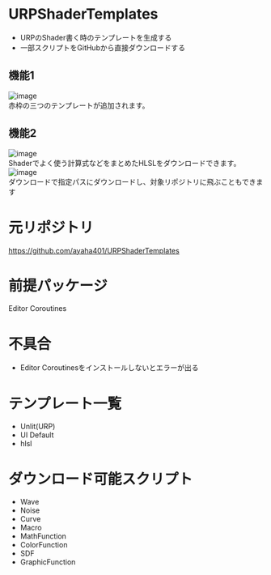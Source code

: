 # URPShaderTemplates
* URPのShader書く時のテンプレートを生成する
* 一部スクリプトをGitHubから直接ダウンロードする

## 機能1
![image](https://github.com/user-attachments/assets/0b0eadca-9478-44f3-9004-7c9561f5a02a)<br>
赤枠の三つのテンプレートが追加されます。

## 機能2
![image](https://github.com/user-attachments/assets/c9ae5efa-8454-4b1e-a108-14b90deb3fb2)<br>
Shaderでよく使う計算式などをまとめたHLSLをダウンロードできます。
![image](https://github.com/user-attachments/assets/4ca398d8-c447-4174-95f0-93679c92952b)<br>
ダウンロードで指定パスにダウンロードし、対象リポジトリに飛ぶこともできます

# 元リポジトリ
https://github.com/ayaha401/URPShaderTemplates

# 前提パッケージ
Editor Coroutines

# 不具合
* Editor Coroutinesをインストールしないとエラーが出る

# テンプレート一覧
* Unlit(URP)
* UI Default
* hlsl

# ダウンロード可能スクリプト
* Wave
* Noise
* Curve
* Macro
* MathFunction
* ColorFunction
* SDF
* GraphicFunction
